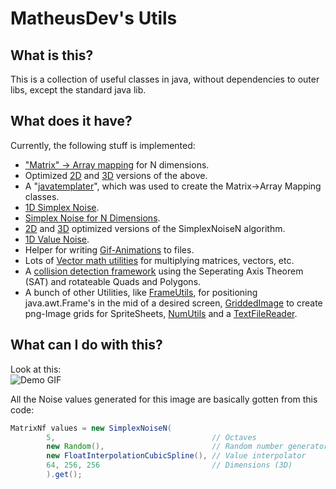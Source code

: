 [MatrixMapping]: https://github.com/matheus23/Utils/tree/master/Utils/src/org/matheusdev/util/matrix "org.matheusdev.util.matrix"
[Matrix2Mapping]: https://github.com/matheus23/Utils/tree/master/Utils/src/org/matheusdev/util/matrix/matrix2 "org.matheusdev.util.matrix.matrix2"
[Matrix3Mapping]: https://github.com/matheus23/Utils/tree/master/Utils/src/org/matheusdev/util/matrix/matrix3 "org.matheusdev.util.matrix.matrix3"
[Templater.java]: https://github.com/matheus23/Utils/blob/master/Utils/src/org/matheusdev/util/javatemplates/Templater.java "org.matheusdev.util.javatemplates.Templater.java"
[SimplexNoise.java]: https://github.com/matheus23/Utils/blob/master/Utils/src/org/matheusdev/noises/SimplexNoise.java "org.matheusdev.noises.SimplexNoise.java"
[SimplexNoiseN.java]: https://github.com/matheus23/Utils/blob/master/Utils/src/org/matheusdev/noises/SimplexNoise.java "org.matheusdev.noises.SimplexNoiseN.java"
[ValueNoise1D.java]: https://github.com/matheus23/Utils/blob/master/Utils/src/org/matheusdev/noises/SimplexNoise.java "org.matheusdev.noises.ValueNoise1D.java"
[GifSequenceWriter.java]: https://github.com/matheus23/Utils/blob/master/Utils/src/org/matheusdev/util/GifSequenceWriter.java "org.matheusdev.util.GifSequenceWriter.java"
[FrameUtils.java]: https://github.com/matheus23/Utils/blob/master/Utils/src/org/matheusdev/util/FrameUtils.java "org.matheusdev.util.FrameUtils.java"
[GriddedImage.java]: https://github.com/matheus23/Utils/blob/master/Utils/src/org/matheusdev/GriddedImage.java "org.matheusdev.GriddedImage.java"
[NumUtils.java]: https://github.com/matheus23/Utils/blob/master/Utils/src/org/matheusdev/util/NumUtils.java "org.matheusdev.NumUtils.java"
[TextFileReader.java]: https://github.com/matheus23/Utils/blob/master/Utils/src/org/matheusdev/util/TextFileReader.java "org.matheusdev.util.TextFileReader.java"
[Noise2]: https://github.com/matheus23/Utils/tree/master/Utils/src/org/matheusdev/noises/noise2 "org.matheusdev.noises.noise2"
[Noise3]: https://github.com/matheus23/Utils/tree/master/Utils/src/org/matheusdev/noises/noise3 "org.matheusdev.noises.noise3"
[Vecmath]: https://github.com/matheus23/Utils/tree/master/Utils/src/org/matheusdev/util/vecmath "org.matheusdev.util.vecmath"
[Collision]: https://github.com/matheus23/Utils/tree/master/Utils/src/org/matheusdev/util/collision "org.matheusdev.util.collision"

[SimplexNoiseDemoImg]: http://dl.dropbox.com/u/45530199/Programs/SimplexNoiseN/image37.gif "Demo GIF"

# MatheusDev's Utils

## What is this?

This is a collection of useful classes in java, without dependencies to outer libs, except the standard java lib.

## What does it have?

Currently, the following stuff is implemented:

* ["Matrix" -> Array mapping][MatrixMapping] for N dimensions.
* Optimized [2D][Matrix2Mapping] and [3D][Matrix3Mapping] versions of the above.
* A "[javatemplater][Templater.java]", which was used to create the Matrix->Array Mapping classes.
* [1D Simplex Noise][SimplexNoise.java].
* [Simplex Noise for N Dimensions][SimplexNoiseN.java].
* [2D][Noise2] and [3D][Noise3] optimized versions of the SimplexNoiseN algorithm.
* [1D Value Noise][ValueNoise1D.java].
* Helper for writing [Gif-Animations][GifSequenceWriter.java] to files.
* Lots of [Vector math utilities][Vecmath] for multiplying matrices, vectors, etc.
* A [collision detection framework][Collision] using the Seperating Axis Theorem (SAT) and rotateable Quads and Polygons.
* A bunch of other Utilities, like [FrameUtils][FrameUtils.java], for positioning java.awt.Frame's in the mid of a desired screen, [GriddedImage][GriddedImage.java] to create png-Image grids for SpriteSheets, [NumUtils][NumUtils.java] and a [TextFileReader][TextFileReader.java].

## What can I do with this?

Look at this:
<br>
![Demo GIF][SimplexNoiseDemoImg]

All the Noise values generated for this image are basically gotten from this code:

```java
MatrixNf values = new SimplexNoiseN(
        5,                                   // Octaves
        new Random(),                        // Random number generator RNG
        new FloatInterpolationCubicSpline(), // Value interpolator
        64, 256, 256                         // Dimensions (3D)
        ).get();
```